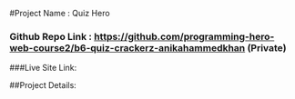 #Project Name : Quiz Hero
### Github Repo Link : https://github.com/programming-hero-web-course2/b6-quiz-crackerz-anikahammedkhan (Private)

###Live Site Link: 

##Project Details:
